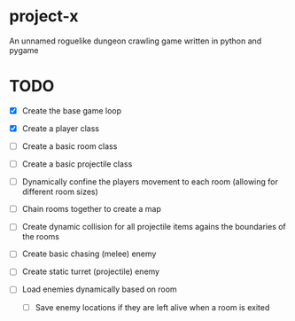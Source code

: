 # project-x

An unnamed roguelike dungeon crawling game written in python and pygame

# TODO

- [x] Create the base game loop
- [x] Create a player class
- [ ] Create a basic room class
- [ ] Create a basic projectile class

- [ ] Dynamically confine the players movement to each room (allowing for different room sizes)
- [ ] Chain rooms together to create a map
- [ ] Create dynamic collision for all projectile items agains the boundaries of the rooms

- [ ] Create basic chasing (melee) enemy
- [ ] Create static turret (projectile) enemy
- [ ] Load enemies dynamically based on room
    - [ ] Save enemy locations if they are left alive when a room is exited

